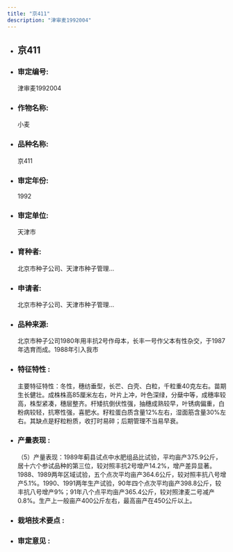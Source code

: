 ```yaml
---
title: "京411"
description: "津审麦1992004"
---
```

* ## 京411
* ###  审定编号:  
   津审麦1992004

*  ### 作物名称:  
   小麦

*   ###  品种名称: 
    京411

*   ### 审定年份: 
    1992

*   ### 审定单位:  
    天津市

*   ### 育种者:  
    北京市种子公司、天津市种子管理...

*   ### 申请者:  
    北京市种子公司、天津市种子管理...

*   ### 品种来源:  
    北京市种子公司1980年用丰抗2号作母本，长丰一号作父本有性杂交，于1987年选育而成。1988年引入我市

*   ### 特征特性 : 
    主要特征特性：冬性，穗纺垂型，长芒、白壳、白粒，千粒重40克左右。苗期生长健壮。成株株高85厘米左右，叶片上冲，叶色深绿，分蘖中等，成穗率较高，株型紧凑，穗层整齐。杆矮抗倒伏性强，抽穗成熟较早，叶锈病偏重，白粉病较轻，抗寒性强，喜肥水。籽粒蛋白质含量12%左右，湿面筋含量30%左右。其缺点是籽粒粉质，收打时易碎；后期管理不当易早衰。

*   ### 产量表现 : 
    （5）产量表现：1989年蓟县试点中水肥组品比试验，平均亩产375.9公斤，居十六个参试品种的第三位，较对照丰抗2号增产14.2%，增产差异显著。1988、1989两年区域试验，五个点次平均亩产364.6公斤，较对照丰抗八号增产5.1%。1990、1991两年生产试验，90年四个点次平均亩产398.8公斤，较丰抗八号增产9%；91年八个点平均亩产365.4公斤，较对照津麦二号减产0.8%。生产上一般亩产400公斤左右，最高亩产在450公斤以上。

*   ### 栽培技术要点 : 
    

*   ### 审定意见 : 
    
